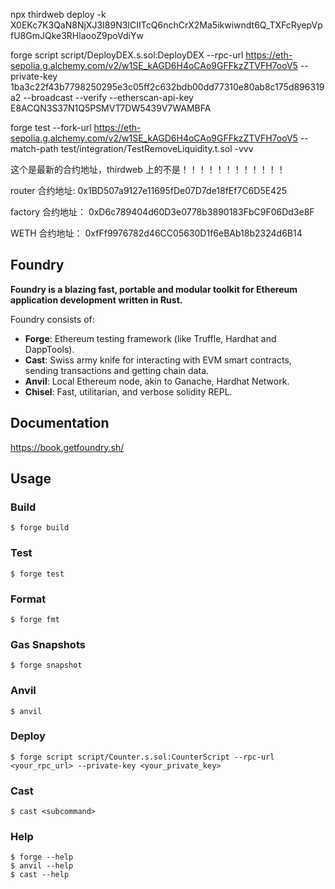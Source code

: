 npx thirdweb deploy -k X0EKc7K3QaN8NjXJ3I89N3ICIITcQ6nchCrX2Ma5ikwiwndt6Q_TXFcRyepVpfU8GmJQke3RHlaooZ9poVdiYw

forge script script/DeployDEX.s.sol:DeployDEX --rpc-url https://eth-sepolia.g.alchemy.com/v2/w1SE_kAGD6H4oCAo9GFFkzZTVFH7ooV5 --private-key 1ba3c22f43b7798250295e3c05ff2c632bdb00dd77310e80ab8c175d896319a2 --broadcast --verify --etherscan-api-key E8ACQN3S37N1Q5PSMVT7DW5439V7WAMBFA

forge test --fork-url https://eth-sepolia.g.alchemy.com/v2/w1SE_kAGD6H4oCAo9GFFkzZTVFH7ooV5 --match-path test/integration/TestRemoveLiquidity.t.sol -vvv

这个是最新的合约地址，thirdweb 上的不是！！！！！！！！！！！！

router 合约地址:
0x1BD507a9127e11695fDe07D7de18fEf7C6D5E425

factory 合约地址：
0xD6c789404d60D3e0778b3890183FbC9F06Dd3e8F

WETH 合约地址：
0xfFf9976782d46CC05630D1f6eBAb18b2324d6B14

## Foundry

**Foundry is a blazing fast, portable and modular toolkit for Ethereum application development written in Rust.**

Foundry consists of:

- **Forge**: Ethereum testing framework (like Truffle, Hardhat and DappTools).
- **Cast**: Swiss army knife for interacting with EVM smart contracts, sending transactions and getting chain data.
- **Anvil**: Local Ethereum node, akin to Ganache, Hardhat Network.
- **Chisel**: Fast, utilitarian, and verbose solidity REPL.

## Documentation

https://book.getfoundry.sh/

## Usage

### Build

```shell
$ forge build
```

### Test

```shell
$ forge test
```

### Format

```shell
$ forge fmt
```

### Gas Snapshots

```shell
$ forge snapshot
```

### Anvil

```shell
$ anvil
```

### Deploy

```shell
$ forge script script/Counter.s.sol:CounterScript --rpc-url <your_rpc_url> --private-key <your_private_key>
```

### Cast

```shell
$ cast <subcommand>
```

### Help

```shell
$ forge --help
$ anvil --help
$ cast --help
```
